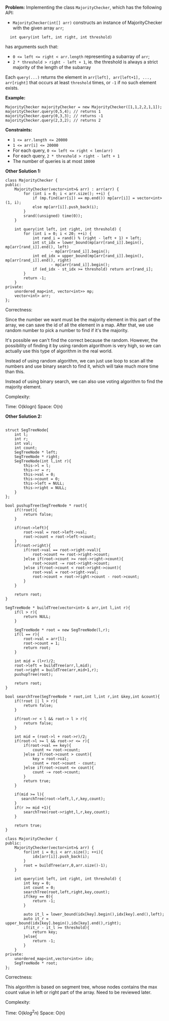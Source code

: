 **Problem:**
Implementing the class `MajorityChecker`, which has the following API:

- `MajorityChecker(int[] arr)` constructs an instance of MajorityChecker with the given array `arr`;

```
  int query(int left, int right, int threshold)
```

   has arguments such that:

  - `0 <= left <= right < arr.length` representing a subarray of `arr`;
  - `2 * threshold > right - left + 1`, ie. the threshold is always a strict majority of the length of the subarray

Each `query(...)` returns the element in `arr[left], arr[left+1], ..., arr[right]` that occurs at least `threshold` times, or `-1` if no such element exists.

 

**Example:**

```
MajorityChecker majorityChecker = new MajorityChecker([1,1,2,2,1,1]);
majorityChecker.query(0,5,4); // returns 1
majorityChecker.query(0,3,3); // returns -1
majorityChecker.query(2,3,2); // returns 2
```

 

**Constraints:**

- `1 <= arr.length <= 20000`
- `1 <= arr[i] <= 20000`
- For each query, `0 <= left <= right < len(arr)`
- For each query, `2 * threshold > right - left + 1`
- The number of queries is at most `10000`

**Other Solution 1:**
```
class MajorityChecker {
public:
    MajorityChecker(vector<int>& arr) : arr(arr) {
        for (int i = 0; i < arr.size(); ++i) {
            if (mp.find(arr[i]) == mp.end()) mp[arr[i]] = vector<int>(1, i);
            else mp[arr[i]].push_back(i);
        }
        srand((unsigned) time(0));
    }
    
    int query(int left, int right, int threshold) {
        for (int i = 0; i < 20; ++i) {
            int rand_i = rand() % (right - left + 1) + left;
            int st_idx = lower_bound(mp[arr[rand_i]].begin(), mp[arr[rand_i]].end(), left)
                    - mp[arr[rand_i]].begin();
            int ed_idx = upper_bound(mp[arr[rand_i]].begin(), mp[arr[rand_i]].end(), right)
                    - mp[arr[rand_i]].begin();
            if (ed_idx - st_idx >= threshold) return arr[rand_i];
        }
        return -1;
    }
private:
    unordered_map<int, vector<int>> mp;
    vector<int> arr;
};
```
Correctness:

Since the number we want must be the majority element in this part of the array, we can save the id of all the element in a map. After that, we use random number to pick a number to find if it's the majority.

It's possible we can't find the correct because the random. However, the possibility of finding it by using random algorithom is very high, so we can actually use this type of algorithm in the real world.

Instead of using random algorithm, we can just use loop to scan all the numbers and use binary search to find it, which will take much more time than this. 

Instead of using binary search, we can also use voting algorithm to find the majority element.

Complexity:

Time: O(klogn)
Space: O(n)

**Other Solution 2:**
```

struct SegTreeNode{
    int l;
    int r;
    int val;
    int count;
    SegTreeNode * left;
    SegTreeNode * right;
    SegTreeNode(int l,int r){
        this->l = l;
        this->r = r;
        this->val = 0;
        this->count = 0;
        this->left = NULL;
        this->right = NULL;
    }
};

bool pushupTree(SegTreeNode * root){
    if(!root){
        return false;
    }
        
    if(root->left){
        root->val = root->left->val;
        root->count = root->left->count;
    }
    if(root->right){
        if(root->val == root->right->val){
            root->count += root->right->count;
        }else if(root->count >= root->right->count){
            root->count -= root->right->count;
        }else if(root->count < root->right->count){
            root->val = root->right->val;
            root->count = root->right->count - root->count;
        }
    }
    
    return root;
}

SegTreeNode * buildTree(vector<int> & arr,int l,int r){
    if(l > r){
        return NULL;
    }
    
    SegTreeNode * root = new SegTreeNode(l,r);
    if(l == r){
        root->val = arr[l];
        root->count = 1;
        return root;
    }
    
    int mid = (l+r)/2;
    root->left = buildTree(arr,l,mid);
    root->right = buildTree(arr,mid+1,r);
    pushupTree(root);
    
    return root;
}

bool searchTree(SegTreeNode * root,int l,int r,int &key,int &count){
    if(!root || l > r){
        return false;
    }
    
    if(root->r < l && root-> l > r){
        return false;
    }
  
    int mid = (root->l + root->r)/2;
    if(root->l >= l && root->r <= r){
        if(root->val == key){
            count += root->count;
        }else if(root->count > count){
            key = root->val;
            count = root->count - count;
        }else if(root->count <= count){
            count -= root->count;
        }
        return true;
    }
    
    if(mid >= l){
       searchTree(root->left,l,r,key,count); 
    }
    if(r >= mid +1){
        searchTree(root->right,l,r,key,count);
    }
    
    return true;
}

class MajorityChecker {
public:
    MajorityChecker(vector<int>& arr) {
        for(int i = 0;i < arr.size(); ++i){
            idx[arr[i]].push_back(i);
        }
        root = buildTree(arr,0,arr.size()-1);
    }
    
    int query(int left, int right, int threshold) {
        int key = 0;
        int count = 0;
        searchTree(root,left,right,key,count);
        if(key == 0){
            return -1;
        }
        
        auto it_l = lower_bound(idx[key].begin(),idx[key].end(),left);
        auto it_r = upper_bound(idx[key].begin(),idx[key].end(),right);
        if(it_r - it_l >= threshold){
            return key;
        }else{
            return -1;
        }
    }
private:
    unordered_map<int,vector<int>> idx;
    SegTreeNode * root;
};
```
Correctness:

This algorithm is based on segment tree, whose nodes contains the max count value in left or right part of the array. Need to be reviewed later.

Complexity:

Time: O(k$log^2n$)
Space: O(n)